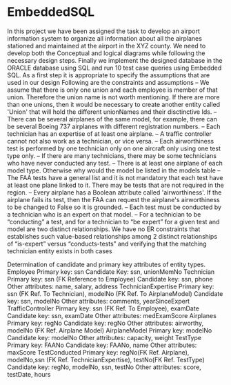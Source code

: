 # EmbeddedSQL

In this project we have been assigned the task to develop an airport information system to organize all information about all
the airplanes stationed and maintained at the airport in the XYZ county. We need to develop both the Conceptual and logical
diagrams while following the necessary design steps. Finally we implement the designed database in the ORACLE database
using SQL and run 10 test case queries using Embedded SQL. As a first step it is appropriate to specify the assumptions that
are used in our design
Following are the constraints and assumptions
– We assume that there is only one union and each employee is member of that union. Therefore the union name is
not worth mentioning. If there are more than one unions, then it would be necessary to create another entity called
'Union' that will hold the different unionNames and their disctinctive Ids.
– There can be several airplanes of the same model, for example, there can be several Boeing 737 airplanes with
different registration numbers.
– Each technician has an expertise of at least one airplane.
– A traffic controller cannot not also work as a technician, or vice versa.
– Each airworthiness test is performed by one technician only on one aircraft only using one test type only.
– If there are many technicians, there may be some technicians who have never conducted any test.
– There is at least one airplane of each model type. Otherwise why would the model be listed in the models table
– The FAA tests have a general list and it is not mandatory that each test have at least one plane linked to it. There
may be tests that are not required in the region.
– Every airplane has a Boolean attribute called 'airworthiness'. If the airplane fails its test, then the FAA can request
the airplane's airworthiness to be changed to False so it is grounded.
– Each test must be conducted by a technician who is an expert on that model.
– For a technician to be “conducting” a test, and for a technician to “be expert” for a given test and model are
two distinct relationships. We have no ER constraints that establishes such value-based relationships among 2
distinct relationships of “is-expert” versus “conducts-tests” and verifying that the matching technician entity
exists in both cases


Determination of candidate and primary key attributes of entity types.
Employee
Primary key: ssn
Candidate Key: ssn, unionMemNo
Technician
Primary key: ssn (FK Reference to Employee)
Candidate key: ssn, phone
Other attributes: name, salary, address
TechnicianExpertise
Primary key: ssn (FK Ref. To Technician), modelNo (FK Ref. To AirplaneModel)
Candidate key: ssn, modelNo
Other attributes: comments, yearSinceExpert
TrafficController
Pirmary key: ssn (FK Ref. To Employee), examDate
Candidate key: ssn, examDate
Other attributes: medExamScore
Airplanes
Primary key: regNo
Candidate key: regNo
Other attributes: airworthy, modelNo (FK Ref. Airplane Model)
AirplaneModel
Primary key: modelNo
Candidate key: modelNo
Other attributes: capacity, weight
TestType
Primary key: FAANo
Candidate key: FAANo, name
Other attributes: maxScore
TestConducted
Primary key: regNo(FK Ref. Airplane), modelNo,ssn (FK Ref. TechnicianExpertise), testNo(FK Ref. TestType)
Candidate key: regNo, modelNo, ssn, testNo
Other attributes: score, testDate, hours
